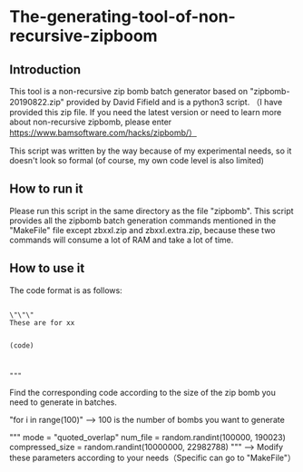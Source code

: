 # The-generating-tool-of-non-recursive-zipboom
## Introduction
This tool is a non-recursive zip bomb batch generator based on "zipbomb-20190822.zip" provided by David Fifield and is a python3 script. （I have provided this zip file. If you need the latest version or need to learn more about non-recursive zipbomb, please enter https://www.bamsoftware.com/hacks/zipbomb/）

This script was written by the way because of my experimental needs, so it doesn't look so formal (of course, my own code level is also limited)

## How to run it
Please run this script in the same directory as the file "zipbomb". This script provides all the zipbomb batch generation commands mentioned in the "MakeFile" file except zbxxl.zip and zbxxl.extra.zip, because these two commands will consume a lot of RAM and take a lot of time.

## How to use it
The code format is as follows:

<code>
\"\"\"
These are for xx

(code)

\"\"\"
</code>

Find the corresponding code according to the size of the zip bomb you need to generate in batches.

"for i in range(100)" --> 100 is the number of bombs you want to generate

\"\"\"
    mode = "quoted_overlap"
    num_file = random.randint(100000, 190023)
    compressed_size = random.randint(10000000, 22982788)
\"\"\"
--> Modify these parameters according to your needs（Specific can go to "MakeFile"）

